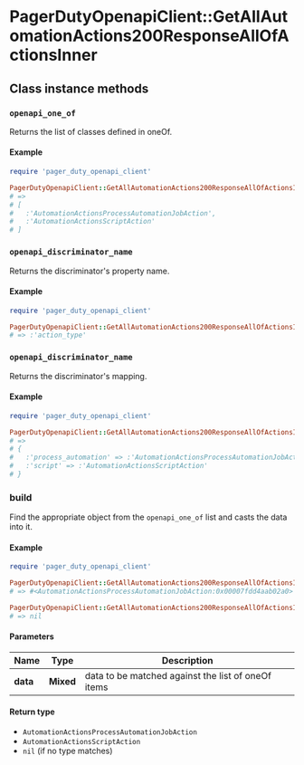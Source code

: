 # PagerDutyOpenapiClient::GetAllAutomationActions200ResponseAllOfActionsInner

## Class instance methods

### `openapi_one_of`

Returns the list of classes defined in oneOf.

#### Example

```ruby
require 'pager_duty_openapi_client'

PagerDutyOpenapiClient::GetAllAutomationActions200ResponseAllOfActionsInner.openapi_one_of
# =>
# [
#   :'AutomationActionsProcessAutomationJobAction',
#   :'AutomationActionsScriptAction'
# ]
```

### `openapi_discriminator_name`

Returns the discriminator's property name.

#### Example

```ruby
require 'pager_duty_openapi_client'

PagerDutyOpenapiClient::GetAllAutomationActions200ResponseAllOfActionsInner.openapi_discriminator_name
# => :'action_type'
```

### `openapi_discriminator_name`

Returns the discriminator's mapping.

#### Example

```ruby
require 'pager_duty_openapi_client'

PagerDutyOpenapiClient::GetAllAutomationActions200ResponseAllOfActionsInner.openapi_discriminator_mapping
# =>
# {
#   :'process_automation' => :'AutomationActionsProcessAutomationJobAction',
#   :'script' => :'AutomationActionsScriptAction'
# }
```

### build

Find the appropriate object from the `openapi_one_of` list and casts the data into it.

#### Example

```ruby
require 'pager_duty_openapi_client'

PagerDutyOpenapiClient::GetAllAutomationActions200ResponseAllOfActionsInner.build(data)
# => #<AutomationActionsProcessAutomationJobAction:0x00007fdd4aab02a0>

PagerDutyOpenapiClient::GetAllAutomationActions200ResponseAllOfActionsInner.build(data_that_doesnt_match)
# => nil
```

#### Parameters

| Name | Type | Description |
| ---- | ---- | ----------- |
| **data** | **Mixed** | data to be matched against the list of oneOf items |

#### Return type

- `AutomationActionsProcessAutomationJobAction`
- `AutomationActionsScriptAction`
- `nil` (if no type matches)

